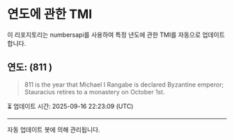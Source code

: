 
# 연도에 관한 TMI

이 리포지토리는 numbersapi를 사용하여 특정 년도에 관한 TMI를 자동으로 업데이트합니다.

## 연도: (811 )
> 811 is the year that Michael I Rangabe is declared Byzantine emperor; Stauracius retires to a monastery on October 1st.

⏳ 업데이트 시간: 2025-09-16 22:23:09 (UTC)

---
자동 업데이트 봇에 의해 관리됩니다.
